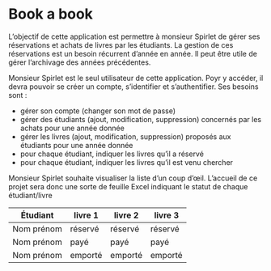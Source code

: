 # Book a book
L’objectif de cette application est permettre à monsieur Spirlet de gérer ses réservations et achats de livres par les étudiants. La gestion de ces réservations est un besoin récurrent d’année en année. Il peut être utile de gérer l’archivage des années précédentes.

Monsieur Spirlet est le seul utilisateur de cette application. Poyr y accéder, il devra pouvoir se créer un compte, s’identifier et s’authentifier. Ses besoins sont :

- gérer son compte (changer son mot de passe)
- gérer des étudiants (ajout, modification, suppression) concernés par les achats pour une année donnée
- gérer les livres (ajout, modification, suppression) proposés aux étudiants pour une année donnée
- pour chaque étudiant, indiquer les livres qu’il a réservé
- pour chaque étudiant, indiquer les livres qu’il est venu chercher

Monsieur Spirlet souhaite visualiser la liste d’un coup d’œil. L’accueil de ce projet sera donc une sorte de feuille Excel indiquant le statut de chaque étudiant/livre

Étudiant | livre 1 | livre 2 | livre 3
---------|---------|---------|--------
Nom prénom | réservé | réservé | réservé
Nom prénom | payé | payé | payé
Nom prénom | emporté | emporté | emporté
